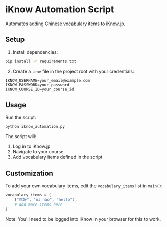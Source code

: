 # iKnow Automation Script

Automates adding Chinese vocabulary items to iKnow.jp.

## Setup

1. Install dependencies:
```bash
pip install -r requirements.txt
```

2. Create a `.env` file in the project root with your credentials:
```
IKNOW_USERNAME=your_email@example.com
IKNOW_PASSWORD=your_password
IKNOW_COURSE_ID=your_course_id
```

## Usage

Run the script:
```bash
python iknow_automation.py
```

The script will:
1. Log in to iKnow.jp
2. Navigate to your course
3. Add vocabulary items defined in the script

## Customization

To add your own vocabulary items, edit the `vocabulary_items` list in `main()`:
```python
vocabulary_items = [
    ("你好", "nǐ hǎo", "hello"),
    # Add more items here
]
```

Note: You'll need to be logged into iKnow in your browser for this to work. 